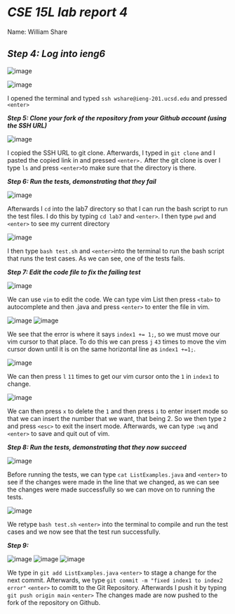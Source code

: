 # ***CSE 15L lab report 4***   
Name: William Share

***Step 4: Log into ieng6***
---

![image](https://github.com/wshare26/cse15l-lab-reports/assets/156359336/6e0f9cfa-fd11-4196-b65d-8106c6a6d2c6)

![image](https://github.com/wshare26/cse15l-lab-reports/assets/156359336/7c0bb0f8-00ae-4d28-a23a-eb2652576e0d)

I opened the terminal and typed `ssh wshare@ieng-201.ucsd.edu` and pressed  `<enter> `


***Step 5: Clone your fork of the repository from your Github account (using the SSH URL)***

![image](https://github.com/wshare26/cse15l-lab-reports/assets/156359336/99af031a-df93-479c-917e-1e381a457929)

I copied the SSH URL to git clone. Afterwards, I typed in `git clone` and I pasted the copied link in and pressed `<enter>.` After the git clone is over I type `ls` and press `<enter>`to make sure that the directory is there.

***Step 6: Run the tests, demonstrating that they fail***


![image](https://github.com/wshare26/cse15l-lab-reports/assets/156359336/d460585c-138e-4cd7-b8fc-226c132d2b19)


Afterwards I `cd` into the lab7 directory so that I can run the bash script to run the test files. I do this by typing `cd lab7` and `<enter>`. I then type `pwd` and `<enter>` to see my current directory

![image](https://github.com/wshare26/cse15l-lab-reports/assets/156359336/4b57a23f-6683-4d92-85e6-3433b1a06b08)

I then type `bash test.sh` and `<enter>`into the terminal to run the bash script that runs the test cases. As we can see, one of the tests fails.

***Step 7: Edit the code file to fix the failing test***


![image](https://github.com/wshare26/cse15l-lab-reports/assets/156359336/0c141afb-bc6a-4f8b-87ec-ec913f47e023)

We can use `vim` to edit the code. We can type vim List then press `<tab>` to autocomplete and then .java and press `<enter>` to enter the file in vim.

![image](https://github.com/wshare26/cse15l-lab-reports/assets/156359336/8b545280-1d28-4287-b1a5-ac385330bedf)
![image](https://github.com/wshare26/cse15l-lab-reports/assets/156359336/e9f9098e-83cb-4b69-88e0-9dd9bb5e7512)


We see that the error is where it says `index1 += 1;`, so we must move our vim cursor to that place. To do this we can press `j` `43` times to move the vim cursor down until it is on the same horizontal line as `index1 +=1;`. 



![image](https://github.com/wshare26/cse15l-lab-reports/assets/156359336/b8150ecc-7850-40c5-9fd6-7aa35d0b1ce7)


We can then press `l` `11` times to get our vim cursor onto the `1` in `index1` to change.


![image](https://github.com/wshare26/cse15l-lab-reports/assets/156359336/0315f78c-f68f-4f67-a4fe-cb36ec436c02)



We can then press `x` to delete the `1` and then press `i` to enter insert mode so that we can insert the number that we want, that being 2. So we then type `2` and press `<esc>` to exit the insert mode. Afterwards, we can type `:wq` and `<enter>` to save and quit out of vim.


***Step 8: Run the tests, demonstrating that they now succeed***


![image](https://github.com/wshare26/cse15l-lab-reports/assets/156359336/91999f32-563e-4148-b478-b88d0d9ea1d8)

Before running the tests, we can type `cat ListExamples.java` and `<enter>` to see if the changes were made in the line that we changed, as we can see the changes were made successfully so we can move on to running the tests.

![image](https://github.com/wshare26/cse15l-lab-reports/assets/156359336/20b25436-3b55-4ec4-915b-e8cbea9cdcbf)

We retype `bash test.sh` `<enter>` into the terminal to compile and run the test cases and we now see that the test run successfully.


***Step 9:***

![image](https://github.com/wshare26/cse15l-lab-reports/assets/156359336/9f84579f-b96b-4841-be79-d0c5abf03e19)
![image](https://github.com/wshare26/cse15l-lab-reports/assets/156359336/08f4103a-3e8a-416b-acb2-c9a6fd7e5212)
![image](https://github.com/wshare26/cse15l-lab-reports/assets/156359336/3b796d98-a4ba-4562-869e-4102198cdb5c)


We type in `git add ListExamples.java` `<enter>` to stage a change for the next commit. Afterwards, we type `git commit -m "fixed index1 to index2 error"` `<enter>` to comitt to the Git Repository. Afterwards I push it by typing `git push origin main` `<enter>`
The changes made are now pushed to the fork of the repository on Github.







